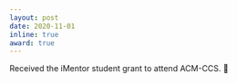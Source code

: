 ```yaml
---
layout: post
date: 2020-11-01
inline: true
award: true
---
```


Received the iMentor student grant to attend ACM-CCS. :gift:
